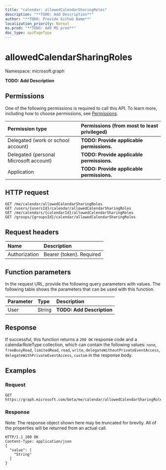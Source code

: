 ```yaml
---
title: "calendar: allowedCalendarSharingRoles"
description: "**TODO: Add Description**"
author: "**TODO: Provide Github Name**"
localization_priority: Normal
ms.prod: "**TODO: Add MS prod**"
doc_type: apiPageType
---
```


# allowedCalendarSharingRoles

Namespace: microsoft.graph

**TODO: Add Description**

## Permissions
One of the following permissions is required to call this API. To learn more, including how to choose permissions, see [Permissions](/concepts/permissions-reference.md).

|Permission type|Permissions (from most to least privileged)|
|:---|:---|
|Delegated (work or school account)|**TODO: Provide applicable permissions.**|
|Delegated (personal Microsoft account)|**TODO: Provide applicable permissions.**|
|Application|**TODO: Provide applicable permissions.**|

## HTTP request
<!-- {
  "blockType": "ignored"
}
-->
``` http
GET /me/calendar/allowedCalendarSharingRoles
GET /users/{usersId}/calendar/allowedCalendarSharingRoles
GET /me/calendars/{calendarId}/allowedCalendarSharingRoles
GET /groups/{groupsId}/calendar/allowedCalendarSharingRoles
```

## Request headers
|Name|Description|
|:---|:---|
|Authorization|Bearer {token}. Required|

## Function parameters
In the request URL, provide the following query parameters with values.
The following table shows the parameters that can be used with this function.

|Parameter|Type|Description|
|:---|:---|:---|
|User|String|**TODO: Add Description**|



## Response
If successful, this function returns a `200 OK` response code and a calendarRoleType collection, which can contain the following values: `none`, `freeBusyRead`, `limitedRead`, `read`, `write`, `delegateWithoutPrivateEventAccess`, `delegateWithPrivateEventAccess`, `custom` in the response body.

## Examples

### Request
<!-- {
  "blockType": "request",
  "name": "calendar_allowedcalendarsharingroles"
}
-->
``` http
GET https://graph.microsoft.com/beta/me/calendar/allowedCalendarSharingRoles(User='parameterValue')
```

### Response
Note: The response object shown here may be truncated for brevity. All of the properties will be returned from an actual call.
<!-- {
  "blockType": "response",
  "truncated": true,
  "@odata.type": "collection(microsoft.graph.calendarroletype)"
}
-->
``` http
HTTP/1.1 200 OK
Content-Type: application/json
{
  "value": [
    "String"
  ]
}
```

